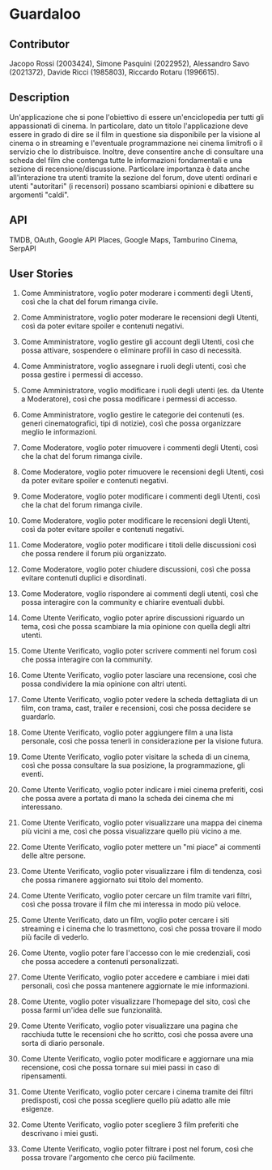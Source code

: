 # Guardaloo
## Contributor
Jacopo Rossi (2003424), Simone Pasquini (2022952), Alessandro Savo (2021372), Davide Ricci (1985803), Riccardo Rotaru (1996615).

## Description
Un'applicazione che si pone l'obiettivo di essere un'enciclopedia per tutti gli appassionati di cinema.
In particolare, dato un titolo l'applicazione deve essere in grado di dire se il film in questione sia disponibile per la visione al cinema o in streaming e l'eventuale programmazione nei cinema limitrofi o il servizio che lo distribuisce. Inoltre, deve consentire anche di consultare una scheda del film che contenga tutte le informazioni fondamentali e una sezione di recensione/discussione.
Particolare importanza è data anche all'interazione tra utenti tramite la sezione del forum, dove utenti ordinari e utenti "autoritari" (i recensori) possano scambiarsi opinioni e dibattere su argomenti "caldi".

## API
TMDB, OAuth, Google API Places, Google Maps, Tamburino Cinema, SerpAPI

## User Stories
1. Come Amministratore, voglio poter moderare i commenti degli Utenti, così che la chat del forum rimanga civile.
2. Come Amministratore, voglio poter moderare le recensioni degli Utenti, così da poter evitare spoiler e contenuti negativi.
3. Come Amministratore, voglio gestire gli account degli Utenti, così che possa attivare, sospendere o eliminare profili in caso di necessità.
4. Come Amministratore, voglio assegnare i ruoli degli utenti, così che possa gestire i permessi di accesso.
5. Come Amministratore, voglio modificare i ruoli degli utenti (es. da Utente a Moderatore), così che possa modificare i permessi di accesso.
6. Come Amministratore, voglio gestire le categorie dei contenuti (es. generi cinematografici, tipi di notizie), così che possa organizzare meglio le informazioni.

7. Come Moderatore, voglio poter rimuovere i commenti degli Utenti, così che la chat del forum rimanga civile.
8. Come Moderatore, voglio poter rimuovere le recensioni degli Utenti, così da poter evitare spoiler e contenuti negativi.
9. Come Moderatore, voglio poter modificare i commenti degli Utenti, così che la chat del forum rimanga civile.
10. Come Moderatore, voglio poter modificare le recensioni degli Utenti, così da poter evitare spoiler e contenuti negativi.
11. Come Moderatore, voglio poter modificare i titoli delle discussioni così che possa rendere il forum più organizzato.
12. Come Moderatore, voglio poter chiudere discussioni, così che possa evitare contenuti duplici e disordinati.
13. Come Moderatore, voglio rispondere ai commenti degli utenti, così che possa interagire con la community e chiarire eventuali dubbi.

14. Come Utente Verificato, voglio poter aprire discussioni riguardo un tema, così che possa scambiare la mia opinione con quella degli altri utenti.
15. Come Utente Verificato, voglio poter scrivere commenti nel forum così che possa interagire con la community.
16. Come Utente Verificato, voglio poter lasciare una recensione, così che possa condividere la mia opinione con altri utenti.
17. Come Utente Verificato, voglio poter vedere la scheda dettagliata di un film, con trama, cast, trailer e recensioni, così che possa decidere se guardarlo.
18. Come Utente Verificato, voglio poter aggiungere film a una lista personale, così che possa tenerli in considerazione per la visione futura.
19. Come Utente Verificato, voglio poter visitare la scheda di un cinema, così che possa consultare la sua posizione, la programmazione, gli eventi.
20. Come Utente Verificato, voglio poter indicare i miei cinema preferiti, così che possa avere a portata di mano la scheda dei cinema che mi interessano.
21. Come Utente Verificato, voglio poter visualizzare una mappa dei cinema più vicini a me, così che possa visualizzare quello più vicino a me.
22. Come Utente Verificato, voglio poter mettere un "mi piace" ai commenti delle altre persone.
23. Come Utente Verificato, voglio poter visualizzare i film di tendenza, così che possa rimanere aggiornato sui titolo del momento.
24. Come Utente Verificato, voglio poter cercare un film tramite vari filtri, così che possa trovare il film che mi interessa in modo più veloce.
25. Come Utente Verificato, dato un film, voglio poter cercare i siti streaming e i cinema che lo trasmettono, così che possa trovare il modo più facile di vederlo.
26. Come Utente, voglio poter fare l'accesso con le mie credenziali, così che possa accedere a contenuti personalizzati.
27. Come Utente Verificato, voglio poter accedere e cambiare i miei dati personali, così che possa mantenere aggiornate le mie informazioni.
28. Come Utente, voglio poter visualizzare l'homepage del sito, così che possa farmi un'idea delle sue funzionalità.
29. Come Utente Verificato, voglio poter visualizzare una pagina che racchiuda tutte le recensioni che ho scritto, così che possa avere una sorta di diario personale.
30. Come Utente Verificato, voglio poter modificare e aggiornare una mia recensione, così che possa tornare sui miei passi in caso di ripensamenti.
31. Come Utente Verificato, voglio poter cercare i cinema tramite dei filtri predisposti, così che possa scegliere quello più adatto alle mie esigenze.
32. Come Utente Verificato, voglio poter scegliere 3 film preferiti che descrivano i miei gusti.
33. Come Utente Verificato, voglio poter filtrare i post nel forum, così che possa trovare l'argomento che cerco più facilmente.


